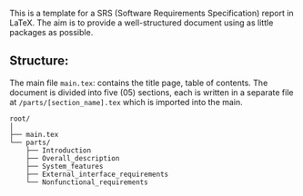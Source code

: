 This is a template for a SRS (Software Requirements Specification) report in LaTeX. The aim is to provide a well-structured document using as little packages as possible.

## Structure: 
The main file ```main.tex```: contains the title page, table of contents. The document is divided into five (05) sections, each is written in a separate file at ```/parts/[section_name].tex``` which is imported into the main.

```
root/
│
├── main.tex
└── parts/
    ├── Introduction
    ├── Overall_description
    ├── System_features
    ├── External_interface_requirements
    └── Nonfunctional_requirements
```
